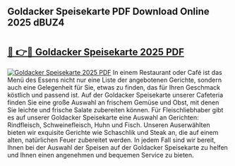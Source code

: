 ## Goldacker Speisekarte PDF Download Online 2025 dBUZ4

# <h2><a href="http://gce2fah.nevu.top/?p=Goldacker+Speisekarte">🔗 👉🔴 Goldacker Speisekarte 2025 PDF</a></h2>

[![Goldacker Speisekarte 2025 PDF](https://i.imgur.com/dBaPXMq.png)](http://gce2fah.nevu.top/?p=Goldacker+Speisekarte)
In einem Restaurant oder Café ist das Menü des Essens nicht nur eine Liste der angebotenen Gerichte, sondern auch eine Gelegenheit für Sie, etwas zu finden, das für Ihren Geschmack köstlich und passend ist. Auf der Goldacker Speisekarte unserer Cafeteria finden Sie eine große Auswahl an frischem Gemüse und Obst, mit denen Sie leichte und frische Salate zubereiten können. Für Fleischliebhaber gibt es auf unserer Goldacker Speisekarte eine Auswahl an Gerichten: Rindfleisch, Schweinefleisch, Huhn und Fisch. Unseren Auserwählten bieten wir exquisite Gerichte wie Schaschlik und Steak an, die auf einem alten, natürlichen Feuer zubereitet werden. In jedem Fall sind wir bereit, Ihnen bei der Auswahl der Speisen auf der Goldacker Speisekarte zu helfen und Ihnen einen angenehmen und bequemen Service zu bieten.
